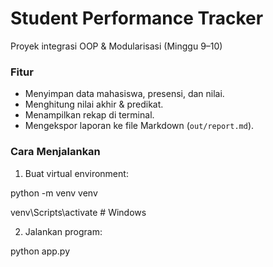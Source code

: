 # Student Performance Tracker

Proyek integrasi OOP & Modularisasi (Minggu 9–10)

### Fitur
- Menyimpan data mahasiswa, presensi, dan nilai.
- Menghitung nilai akhir & predikat.
- Menampilkan rekap di terminal.
- Mengekspor laporan ke file Markdown (`out/report.md`).

### Cara Menjalankan
1. Buat virtual environment:

  python -m venv venv
  
  venv\Scripts\activate # Windows

2. Jalankan program:

  python app.py

